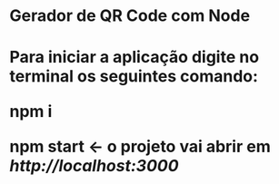 <h1 >Gerador de QR Code com Node<h1>
<p>Para iniciar a aplicação digite no terminal os seguintes comando:</p>
<p><strong>npm i</strong></p>
<p><strong>npm start</strong> <- o projeto vai abrir em <link><em>http://localhost:3000</em></link></p>